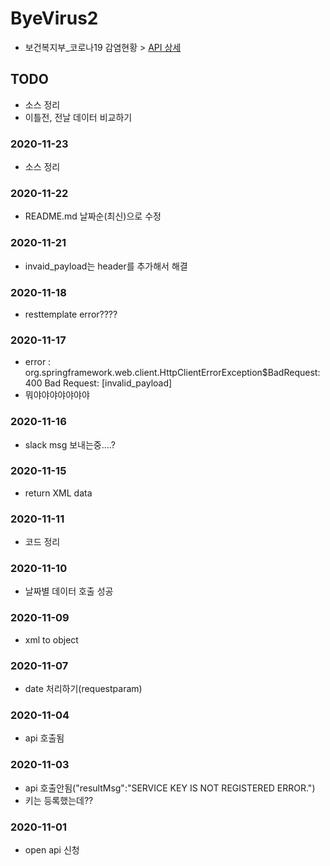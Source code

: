 # ByeVirus2
- 보건복지부_코로나19 감염현황 > [API 상세](https://www.data.go.kr/data/15043376/openapi.do)

## TODO
- 소스 정리
- 이틀전, 전날 데이터 비교하기

### 2020-11-23
- 소스 정리
### 2020-11-22
- README.md 날짜순(최신)으로 수정

### 2020-11-21
- invaid_payload는 header를 추가해서 해결

### 2020-11-18
- resttemplate error????

### 2020-11-17
- error : org.springframework.web.client.HttpClientErrorException$BadRequest: 400 Bad Request: [invalid_payload]
- 뭐야야야야야야야

### 2020-11-16
- slack msg 보내는중....?

### 2020-11-15
- return XML data

### 2020-11-11
- 코드 정리

### 2020-11-10
- 날짜별 데이터 호출 성공

### 2020-11-09
- xml to object

### 2020-11-07
- date 처리하기(requestparam)

### 2020-11-04
- api 호출됨

### 2020-11-03
- api 호출안됨("resultMsg":"SERVICE KEY IS NOT REGISTERED ERROR.")
- 키는 등록했는데??

### 2020-11-01
- open api 신청